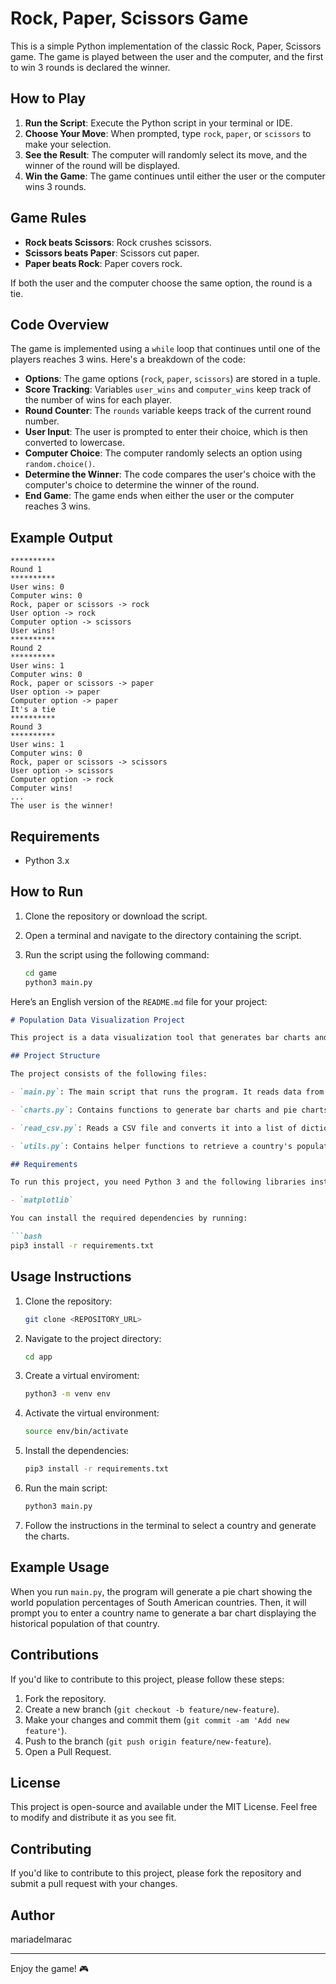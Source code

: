 # Rock, Paper, Scissors Game

This is a simple Python implementation of the classic Rock, Paper, Scissors game. The game is played between the user and the computer, and the first to win 3 rounds is declared the winner.

## How to Play

1. **Run the Script**: Execute the Python script in your terminal or IDE.
2. **Choose Your Move**: When prompted, type `rock`, `paper`, or `scissors` to make your selection.
3. **See the Result**: The computer will randomly select its move, and the winner of the round will be displayed.
4. **Win the Game**: The game continues until either the user or the computer wins 3 rounds.

## Game Rules

- **Rock beats Scissors**: Rock crushes scissors.
- **Scissors beats Paper**: Scissors cut paper.
- **Paper beats Rock**: Paper covers rock.

If both the user and the computer choose the same option, the round is a tie.

## Code Overview

The game is implemented using a `while` loop that continues until one of the players reaches 3 wins. Here's a breakdown of the code:

- **Options**: The game options (`rock`, `paper`, `scissors`) are stored in a tuple.
- **Score Tracking**: Variables `user_wins` and `computer_wins` keep track of the number of wins for each player.
- **Round Counter**: The `rounds` variable keeps track of the current round number.
- **User Input**: The user is prompted to enter their choice, which is then converted to lowercase.
- **Computer Choice**: The computer randomly selects an option using `random.choice()`.
- **Determine the Winner**: The code compares the user's choice with the computer's choice to determine the winner of the round.
- **End Game**: The game ends when either the user or the computer reaches 3 wins.

## Example Output

```
**********
Round 1
**********
User wins: 0
Computer wins: 0
Rock, paper or scissors -> rock
User option -> rock
Computer option -> scissors
User wins!
**********
Round 2
**********
User wins: 1
Computer wins: 0
Rock, paper or scissors -> paper
User option -> paper
Computer option -> paper
It's a tie
**********
Round 3
**********
User wins: 1
Computer wins: 0
Rock, paper or scissors -> scissors
User option -> scissors
Computer option -> rock
Computer wins!
...
The user is the winner!
```

## Requirements

- Python 3.x

## How to Run

1. Clone the repository or download the script.
2. Open a terminal and navigate to the directory containing the script.
3. Run the script using the following command:

   ```bash
   cd game
   python3 main.py
   ```

Here’s an English version of the `README.md` file for your project:

```markdown
# Population Data Visualization Project

This project is a data visualization tool that generates bar charts and pie charts based on population data from South American countries. The data is extracted from a CSV file and used to create visualizations using the `matplotlib` library.

## Project Structure

The project consists of the following files:

- `main.py`: The main script that runs the program. It reads data from the CSV file, filters data for South America, generates a pie chart showing the world population percentages of each country, and allows the user to select a country to generate a bar chart of its historical population.

- `charts.py`: Contains functions to generate bar charts and pie charts using `matplotlib`.

- `read_csv.py`: Reads a CSV file and converts it into a list of dictionaries, where each dictionary represents a country with its respective data.

- `utils.py`: Contains helper functions to retrieve a country's population and filter data by country.

## Requirements

To run this project, you need Python 3 and the following libraries installed:

- `matplotlib`

You can install the required dependencies by running:

```bash
pip3 install -r requirements.txt
```

## Usage Instructions

1. Clone the repository:

   ```bash
   git clone <REPOSITORY_URL>
   ```

2. Navigate to the project directory:

   ```bash
   cd app
   ```

3. Create a virtual enviroment:
   ```bash
   python3 -m venv env
   ```

4. Activate the virtual environment:

   ```bash
   source env/bin/activate
   ```

5. Install the dependencies:

   ```bash
   pip3 install -r requirements.txt
   ```

6. Run the main script:

   ```bash
   python3 main.py
   ```

7. Follow the instructions in the terminal to select a country and generate the charts.

## Example Usage

When you run `main.py`, the program will generate a pie chart showing the world population percentages of South American countries. Then, it will prompt you to enter a country name to generate a bar chart displaying the historical population of that country.

## Contributions

If you'd like to contribute to this project, please follow these steps:

1. Fork the repository.
2. Create a new branch (`git checkout -b feature/new-feature`).
3. Make your changes and commit them (`git commit -am 'Add new feature'`).
4. Push to the branch (`git push origin feature/new-feature`).
5. Open a Pull Request.

## License

This project is open-source and available under the MIT License. Feel free to modify and distribute it as you see fit.

## Contributing

If you'd like to contribute to this project, please fork the repository and submit a pull request with your changes.

## Author

mariadelmarac

---

Enjoy the game! 🎮